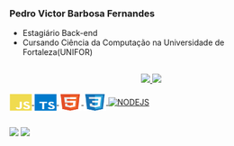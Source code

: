 ### Pedro Victor Barbosa Fernandes
- Estagiário Back-end
- Cursando Ciência da Computação na Universidade de Fortaleza(UNIFOR)
   ##
<div align="center">
  <a href="https://github.com/Zireael16">
  <img height="150em" src="https://github-readme-stats.vercel.app/api?username=pedrovictorbf&show_icons=true&theme=ocean_dark&include_all_commits=true&count_private=true"/>
  <img height="150em" src="https://github-readme-stats.vercel.app/api/top-langs/?username=pedrovictorbf&layout=compact&langs_count=7&theme=ocean_dark"/>
</div>
<div style="display: inline_block"><br>
  <img align="center" alt="Js" height="30" width="40" src="https://raw.githubusercontent.com/devicons/devicon/master/icons/javascript/javascript-plain.svg">
  <img align="center" alt="Ts" height="30" width="40" src="https://raw.githubusercontent.com/devicons/devicon/master/icons/typescript/typescript-plain.svg">
  <img align="center" alt="HTML" height="30" width="40" src="https://raw.githubusercontent.com/devicons/devicon/master/icons/html5/html5-original.svg">
  <img align="center" alt="CSS" height="30" width="40" src="https://raw.githubusercontent.com/devicons/devicon/master/icons/css3/css3-original.svg">
  <img align="center" ALT="NODEJS" height="30" width="100" src="https://img.shields.io/badge/Node.js-43853D?style=for-the-badge&logo=node.js&logoColor=white">
</div>
  
  ##
 
<div> 
  <a href="https://www.linkedin.com/in/pedro-fernandes-8b4589238/" target="_blank"><img src="https://img.shields.io/badge/-LinkedIn-%230077B5?style=for-the-badge&logo=linkedin&logoColor=white" target="_blank"></a> 
    <a href = "mailto:pedrovictorbfernandes@gmail.com"><img src="https://img.shields.io/badge/-Gmail-%23333?style=for-the-badge&logo=gmail&logoColor=white" target="_blank"></a>
</div>
